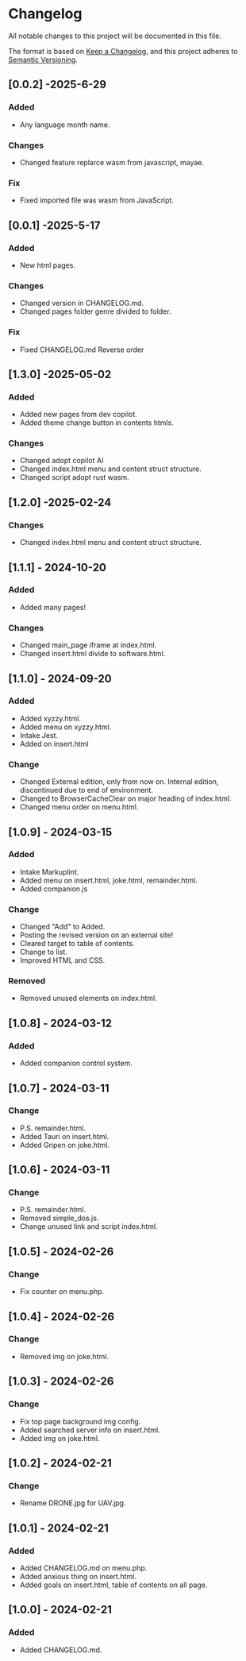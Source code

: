 # Changelog

All notable changes to this project will be documented in this file.

The format is based on [Keep a Changelog](https://keepachangelog.com/en/1.1.0/),
and this project adheres to [Semantic Versioning](https://semver.org/spec/v2.0.0.html).

<!-- 0.x.y only because unstable system -->

## [0.0.2] -2025-6-29

### Added
- Any language month name.

### Changes
- Changed feature replarce wasm from javascript, mayae.

### Fix
- Fixed imported file was wasm from JavaScript.

## [0.0.1] -2025-5-17

### Added
- New html pages.

### Changes
- Changed version in CHANGELOG.md.
- Changed pages folder genre divided to folder.

### Fix
- Fixed CHANGELOG.md Reverse order

## [1.3.0] -2025-05-02

### Added
- Added new pages from dev copilot.
- Added theme change button in contents htmls.

### Changes
- Changed adopt copilot AI
- Changed index.html menu and content struct structure.
- Changed script adopt rust wasm.

## [1.2.0] -2025-02-24

### Changes

- Changed index.html menu and content struct structure.

## [1.1.1] - 2024-10-20

### Added

- Added many pages!

### Changes

- Changed main_page iframe at index.html.
- Changed insert.html divide to software.html.

## [1.1.0] - 2024-09-20

### Added

- Added xyzzy.html.
- Added menu on xyzzy.html.
- Intake Jest.
- Added on insert.html

### Change

- Changed External edition, only from now on. Internal edition, discontinued due to end of environment.
- Changed to BrowserCacheClear on major heading of index.html.
- Changed menu order on menu.html.

## [1.0.9] - 2024-03-15

### Added

- Intake Markuplint.
- Added menu on insert.html, joke.html, remainder.html.
- Added companion.js

### Change

- Changed "Add" to Added.
- Posting the revised version on an external site!
- Cleared target to table of contents.
- Change to list.
- Improved HTML and CSS.

### Removed

- Removed unused elements on index.html.

## [1.0.8] - 2024-03-12

### Added

- Added companion control system.

## [1.0.7] - 2024-03-11

### Change

- P.S. remainder.html.
- Added Tauri on insert.html.
- Added Gripen on joke.html.

## [1.0.6] - 2024-03-11

### Change

- P.S. remainder.html.
- Removed simple_dos.js.
- Change unused link and script index.html.

## [1.0.5] - 2024-02-26

### Change

- Fix counter on menu.php.

## [1.0.4] - 2024-02-26

### Change

- Removed img on joke.html.

## [1.0.3] - 2024-02-26

### Change

- Fix top page background img config.
- Added searched server info on insert.html.
- Added img on joke.html.

## [1.0.2] - 2024-02-21

### Change

- Rename DRONE.jpg for UAV.jpg.

## [1.0.1] - 2024-02-21

### Added

- Added CHANGELOG.md on menu.php.
- Added anxious thing on insert.html.
- Added goals on insert.html, table of contents on all page.

## [1.0.0] - 2024-02-21

### Added

- Added CHANGELOG.md.
